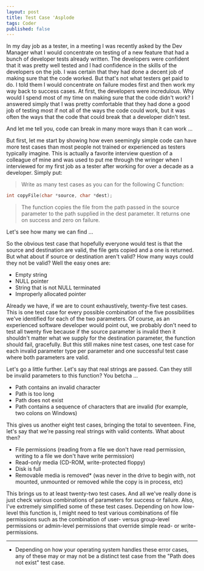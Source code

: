 ```yaml
---
layout: post
title: Test Case 'Asplode
tags: Coder
published: false
---
```


In my day job as a tester, in a meeting I was recently asked by the Dev Manager what I would concentrate on testing of a new feature that had a bunch of developer tests already written.  The developers were confident that it was pretty well tested and I had confidence in the skills of the developers on the job.  I was certain that they had done a decent job of making sure that the code worked.  But that's not what testers get paid to do.  I told them I would concentrate on failure modes first and then work my way back to success cases.  At first, the developers were incredulous.  Why would I spend most of my time on making sure that the code didn't work?  I answered simply that I was pretty comfortable that they had done a good job of testing most if not all of the ways the code could work, but it was often the ways that the code that could break that a developer didn't test.

And let me tell you, code can break in many more ways than it can work ...

But first, let me start by showing how even seemingly simple code can have more test cases than most people not trained or experienced as testers typically imagine.  This is actually a favorite interview question of a colleague of mine and was used to put me through the wringer when I interviewed for my first job as a tester after working for over a decade as a developer.  Simply put:

> Write as many test cases as you can for the following C function:

```c
int copyFile(char *source, char *dest);
```

> The function copies the file from the path passed in the source parameter to the path supplied in the dest parameter.  It returns one on success and zero on failure.

Let's see how many we can find ...

So the obvious test case that hopefully everyone would test is that the source and destination are valid, the file gets copied and a one is returned.  But what about if source or destination aren't valid?  How many ways could they not be valid?  Well the easy ones are:

* Empty string
* NULL pointer
* String that is not NULL terminated
* Improperly allocated pointer

Already we have, if we are to count exhaustively, twenty-five test cases.  This is one test case for every possible combination of the five possibilities we've identified for each of the two parameters.  Of course, as an experienced software developer would point out, we probably don't need to test all twenty five because if the source parameter is invalid then it shouldn't matter what we supply for the destination parameter, the function should fail, gracefully.  But this still makes nine test cases, one test case for each invalid parameter type per parameter and one successful test case where both parameters are valid.

Let's go a little further.  Let's say that real strings are passed.  Can they still be invalid parameters to this function?  You betcha ...

* Path contains an invalid character
* Path is too long
* Path does not exist
* Path contains a sequence of characters that are invalid (for example, two colons on Windows)

This gives us another eight test cases, bringing the total to seventeen.  Fine, let's say that we're passing real strings with valid contents.  What about then?

* File permissions (reading from a file we don't have read permission, writing to a file we don't have write permission)
* Read-only media (CD-ROM, write-protected floppy)
* Disk is full
* Removable media is removed* (was never in the drive to begin with, not mounted, unmounted or removed while the copy is in process, etc)

This brings us to at least twenty-two test cases.  And all we've really done is just check various combinations of parameters for success or failure.  Also, I've extremely simplified some of these test cases.  Depending on how low-level this function is, I might need to test various combinations of file permissions such as the combination of user- versus group-level permissions or admin-level permissions that override simple read- or write-permissions.

-----

* Depending on how your operating system handles these error cases, any of these may or may not be a distinct test case from the "Path does not exist" test case.

